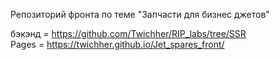 Репозиторий фронта по теме "Запчасти для бизнес джетов"    

бэкэнд = https://github.com/Twichher/RIP_labs/tree/SSR       
Pages = https://twichher.github.io/Jet_spares_front/    